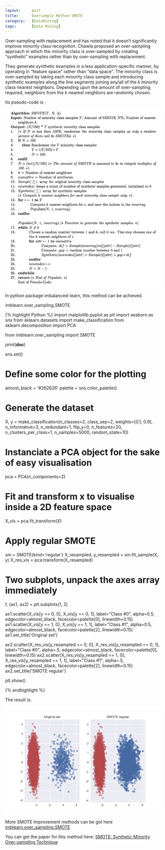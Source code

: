 ```yaml
---
layout:     post
title:      Oversample Method SMOTE
category:   [DataMining] 
tags:		[Data Mining]
---
```


Over-sampling with replacement and has noted that it doesn’t significantly improve minority class recognition. Chawla proposed an over-sampling approach in which the minority class is over-sampled by creating “synthetic” examples rather than by over-sampling with replacement. 
 
They generate synthetic examples in a less application-specific manner, by
operating in “feature space” rather than “data space”. The minority class is over-sampled by taking each minority class sample and introducing synthetic examples along the line segments joining any/all of the k minority class nearest neighbors. Depending upon the amount of over-sampling required, neighbors from the k nearest neighbors are randomly chosen. 

Its pseudo-code is :

![](/images/ML/SMOTE-Algo.png)

In python package imbalanced-learn, this method can be achieved.

imblearn.over_sampling.SMOTE

{% highlight Python %}
import matplotlib.pyplot as plt
import seaborn as sns
from sklearn.datasets import make_classification
from sklearn.decomposition import PCA

from imblearn.over_sampling import SMOTE

print(__doc__)

sns.set()

# Define some color for the plotting
almost_black = '#262626'
palette = sns.color_palette()


# Generate the dataset
X, y = make_classification(n_classes=2, class_sep=2, weights=[0.1, 0.9],
                           n_informative=3, n_redundant=1, flip_y=0,
                           n_features=20, n_clusters_per_class=1,
                           n_samples=5000, random_state=10)

# Instanciate a PCA object for the sake of easy visualisation
pca = PCA(n_components=2)
# Fit and transform x to visualise inside a 2D feature space
X_vis = pca.fit_transform(X)

# Apply regular SMOTE
sm = SMOTE(kind='regular')
X_resampled, y_resampled = sm.fit_sample(X, y)
X_res_vis = pca.transform(X_resampled)

# Two subplots, unpack the axes array immediately
f, (ax1, ax2) = plt.subplots(1, 2)

ax1.scatter(X_vis[y == 0, 0], X_vis[y == 0, 1], label="Class #0", alpha=0.5,
            edgecolor=almost_black, facecolor=palette[0], linewidth=0.15)
ax1.scatter(X_vis[y == 1, 0], X_vis[y == 1, 1], label="Class #1", alpha=0.5,
            edgecolor=almost_black, facecolor=palette[2], linewidth=0.15)
ax1.set_title('Original set')

ax2.scatter(X_res_vis[y_resampled == 0, 0], X_res_vis[y_resampled == 0, 1],
            label="Class #0", alpha=.5, edgecolor=almost_black,
            facecolor=palette[0], linewidth=0.15)
ax2.scatter(X_res_vis[y_resampled == 1, 0], X_res_vis[y_resampled == 1, 1],
            label="Class #1", alpha=.5, edgecolor=almost_black,
            facecolor=palette[2], linewidth=0.15)
ax2.set_title('SMOTE regular')

plt.show()

{% endhighlight %}

The result is:

![](/images/ML/smote_result.png)

More SMOTE Improvement methods can be got here [imblearn.over_sampling.SMOTE](http://contrib.scikit-learn.org/imbalanced-learn/generated/imblearn.over_sampling.SMOTE.html)

You can get the paper for this method here: [SMOTE: Synthetic Minority Over-sampling Technique](https://www.jair.org/media/953/live-953-2037-jair.pdf)

